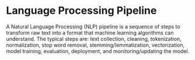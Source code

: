 # Language Processing Pipeline

A Natural Language Processing (NLP) pipeline is a sequence of steps to transform raw text into a format that machine learning algorithms can understand. The typical steps are: text collection, cleaning, tokenization, normalization, stop word removal, stemming/lemmatization, vectorization, model training, evaluation, deployment, and monitoring/updating the model.
